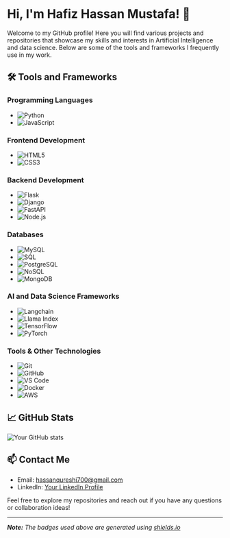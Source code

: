 # Hi, I'm Hafiz Hassan Mustafa! 👋

Welcome to my GitHub profile! Here you will find various projects and repositories that showcase my skills and interests in Artificial Intelligence and data science. Below are some of the tools and frameworks I frequently use in my work.

## 🛠️ Tools and Frameworks

### Programming Languages
- ![Python](https://img.shields.io/badge/-Python-3776AB?style=flat&logo=python&logoColor=white)
- ![JavaScript](https://img.shields.io/badge/-JavaScript-F7DF1E?style=flat&logo=javascript&logoColor=black)

### Frontend Development
- ![HTML5](https://img.shields.io/badge/-HTML5-E34F26?style=flat&logo=html5&logoColor=white)
- ![CSS3](https://img.shields.io/badge/-CSS3-1572B6?style=flat&logo=css3&logoColor=white)

### Backend Development
- ![Flask](https://img.shields.io/badge/-Flask-000000?style=flat&logo=flask&logoColor=white)
- ![Django](https://img.shields.io/badge/-Django-092E20?style=flat&logo=django&logoColor=white)
- ![FastAPI](https://img.shields.io/badge/-FastAPI-009688?style=flat&logo=fastapi&logoColor=white)
- ![Node.js](https://img.shields.io/badge/-Node.js-339933?style=flat&logo=node.js&logoColor=white)

### Databases
- ![MySQL](https://img.shields.io/badge/-MySQL-4479A1?style=flat&logo=mysql&logoColor=white)
- ![SQL](https://img.shields.io/badge/-SQL-4479A1?style=flat&logo=sql&logoColor=white)
- ![PostgreSQL](https://img.shields.io/badge/-PostgreSQL-336791?style=flat&logo=postgresql&logoColor=white)
- ![NoSQL](https://img.shields.io/badge/-NoSQL-47A248?style=flat&logo=nosql&logoColor=white)
- ![MongoDB](https://img.shields.io/badge/-MongoDB-47A248?style=flat&logo=mongodb&logoColor=white)

### AI and Data Science Frameworks
- ![Langchain](https://img.shields.io/badge/-Langchain-3776AB?style=flat&logo=langchain&logoColor=white)
- ![Llama Index](https://img.shields.io/badge/-Llama%20Index-FFA500?style=flat&logo=llama-index&logoColor=white)
- ![TensorFlow](https://img.shields.io/badge/-TensorFlow-FF6F00?style=flat&logo=tensorflow&logoColor=white)
- ![PyTorch](https://img.shields.io/badge/-PyTorch-EE4C2C?style=flat&logo=pytorch&logoColor=white)

### Tools & Other Technologies
- ![Git](https://img.shields.io/badge/-Git-F05032?style=flat&logo=git&logoColor=white)
- ![GitHub](https://img.shields.io/badge/-GitHub-181717?style=flat&logo=github&logoColor=white)
- ![VS Code](https://img.shields.io/badge/-VS%20Code-007ACC?style=flat&logo=visual-studio-code&logoColor=white)
- ![Docker](https://img.shields.io/badge/-Docker-2496ED?style=flat&logo=docker&logoColor=white)
- ![AWS](https://img.shields.io/badge/-AWS-232F3E?style=flat&logo=amazon-aws&logoColor=white)

## 📈 GitHub Stats

![Your GitHub stats](https://github-readme-stats.vercel.app/api?username=your-github-username&show_icons=true&theme=radical)

## 📫 Contact Me

- Email: [hassanqureshi700@gmail.com](mailto:hassanqureshi700@gmail.com)
- LinkedIn: [Your LinkedIn Profile]([https://www.linkedin.com/in/your-profile/](https://www.linkedin.com/in/hafiz-hassan-mustafa-692b391b4/))

Feel free to explore my repositories and reach out if you have any questions or collaboration ideas!

---

_**Note:** The badges used above are generated using [shields.io](https://shields.io/)_

